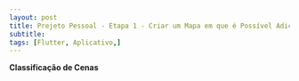 ```yaml
---
layout: post
title: Prejeto Pessoal - Etapa 1 - Criar um Mapa em que é Possível Adicionar Pontos de Campo
subtitle:
tags: [Flutter, Aplicativo,]
---
```




**Classificação de Cenas**

